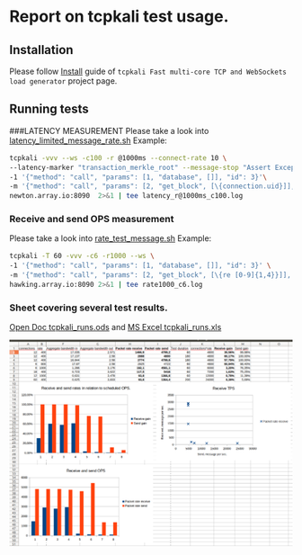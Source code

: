 # Report on tcpkali test usage.

## Installation
Please follow [Install](https://github.com/satori-com/tcpkali#install) guide of `tcpkali Fast multi-core TCP and WebSockets load generator` project page.

## Running tests

###LATENCY MEASUREMENT
Please take a look into [latency_limited_message_rate.sh](tcpkali/latency_limited_message_rate.sh)
Example:
```sh
tcpkali -vvv --ws -c100 -r @1000ms --connect-rate 10 \
--latency-marker "transaction_merkle_root" --message-stop "Assert Exception" \
-1 '{"method": "call", "params": [1, "database", []], "id": 3}'\
-m '{"method": "call", "params": [2, "get_block", [\{connection.uid}]], "id": 7}'\
newton.array.io:8090  2>&1 | tee latency_r@1000ms_c100.log
```

### Receive and send OPS measurement
Please take a look into [rate_test_message.sh](tcpkali/rate_test_message.sh)
Example:
```sh
tcpkali -T 60 -vvv -c6 -r1000 --ws \
-1 '{"method": "call", "params": [1, "database", []], "id": 3}' \
-m '{"method": "call", "params": [2, "get_block", [\{re [0-9]{1,4}}]], "id": 7}' \
hawking.array.io:8090 2>&1 | tee rate1000_c6.log
```

### Sheet covering several test results.
[Open Doc tcpkali_runs.ods](tcpkali/tcpkali_runs.ods) and [MS Excel tcpkali_runs.xls](tcpkali/tcpkali_runs.xls)

![Screenshot of sheet covering several test results.](tcpkali/sheet.png)
